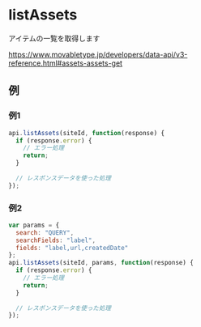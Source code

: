 # listAssets

アイテムの一覧を取得します

https://www.movabletype.jp/developers/data-api/v3-reference.html#assets-assets-get

## 例

### 例1

```javascript
api.listAssets(siteId, function(response) {
  if (response.error) {
    // エラー処理
    return;
  }
  
  // レスポンスデータを使った処理
});
```

### 例2

```javascript
var params = {
  search: "QUERY",
  searchFields: "label",
  fields: "label,url,createdDate"
};
api.listAssets(siteId, params, function(response) {
  if (response.error) {
    // エラー処理
    return;
  }
  
  // レスポンスデータを使った処理
});
```
